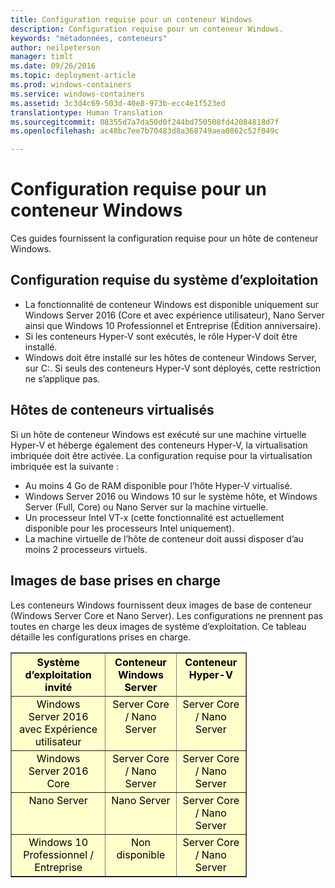 ```yaml
---
title: Configuration requise pour un conteneur Windows
description: Configuration requise pour un conteneur Windows.
keywords: "métadonnées, conteneurs"
author: neilpeterson
manager: timlt
ms.date: 09/26/2016
ms.topic: deployment-article
ms.prod: windows-containers
ms.service: windows-containers
ms.assetid: 3c3d4c69-503d-40e8-973b-ecc4e1f523ed
translationtype: Human Translation
ms.sourcegitcommit: 08355d7a7da50d0f244bd750508fd42084818d7f
ms.openlocfilehash: ac48bc7ee7b70483d8a368749aea0862c52f049c

---
```


# Configuration requise pour un conteneur Windows

Ces guides fournissent la configuration requise pour un hôte de conteneur Windows.

## Configuration requise du système d’exploitation

- La fonctionnalité de conteneur Windows est disponible uniquement sur Windows Server 2016 (Core et avec expérience utilisateur), Nano Server ainsi que Windows 10 Professionnel et Entreprise (Édition anniversaire).
- Si les conteneurs Hyper-V sont exécutés, le rôle Hyper-V doit être installé.
- Windows doit être installé sur les hôtes de conteneur Windows Server, sur C:\. Si seuls des conteneurs Hyper-V sont déployés, cette restriction ne s’applique pas.

## Hôtes de conteneurs virtualisés

Si un hôte de conteneur Windows est exécuté sur une machine virtuelle Hyper-V et héberge également des conteneurs Hyper-V, la virtualisation imbriquée doit être activée. La configuration requise pour la virtualisation imbriquée est la suivante :

- Au moins 4 Go de RAM disponible pour l’hôte Hyper-V virtualisé.
- Windows Server 2016 ou Windows 10 sur le système hôte, et Windows Server (Full, Core) ou Nano Server sur la machine virtuelle.
- Un processeur Intel VT-x (cette fonctionnalité est actuellement disponible pour les processeurs Intel uniquement).
- La machine virtuelle de l’hôte de conteneur doit aussi disposer d’au moins 2 processeurs virtuels.

## Images de base prises en charge

Les conteneurs Windows fournissent deux images de base de conteneur (Windows Server Core et Nano Server). Les configurations ne prennent pas toutes en charge les deux images de système d’exploitation. Ce tableau détaille les configurations prises en charge.

<table border="1" style="background-color:FFFFCC;border-collapse:collapse;border:1px solid FFCC00;color:000000;width:75%" cellpadding="5" cellspacing="5">
<thead>
<tr valign="top">
<th><center>Système d’exploitation invité</center></th>
<th><center>Conteneur Windows Server</center></th>
<th><center>Conteneur Hyper-V</center></th>
</tr>
</thead>
<tbody>
<tr valign="top">
<td><center>Windows Server 2016 avec Expérience utilisateur</center></td>
<td><center>Server Core / Nano Server</center></td>
<td><center>Server Core / Nano Server</center></td>
</tr>
<tr valign="top">
<td><center>Windows Server 2016 Core</center></td>
<td><center>Server Core / Nano Server</center></td>
<td><center>Server Core / Nano Server</center></td>
</tr>
<tr valign="top">
<td><center>Nano Server</center></td>
<td><center> Nano Server</center></td>
<td><center>Server Core / Nano Server</center></td>
</tr>
<tr valign="top">
<td><center>Windows 10 Professionnel / Entreprise</center></td>
<td><center>Non disponible</center></td>
<td><center>Server Core / Nano Server</center></td>
</tr>
</tbody>
</table>


<!--HONumber=Oct16_HO2-->


